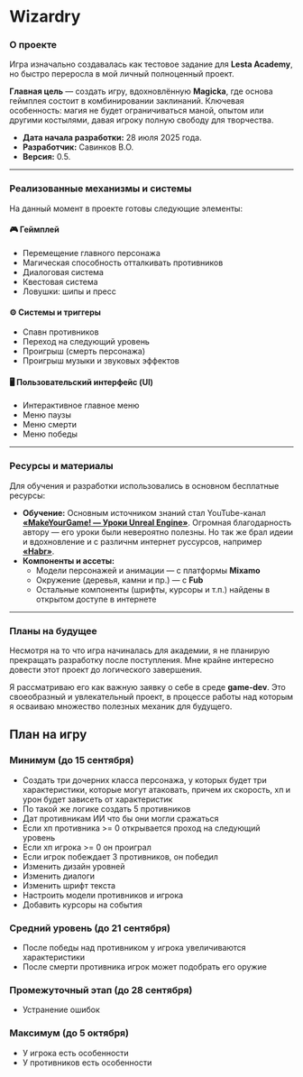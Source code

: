 # Wizardry

### О проекте

Игра изначально создавалась как тестовое задание для **Lesta Academy**, но быстро переросла в мой личный полноценный проект.

**Главная цель** — создать игру, вдохновлённую **Magicka**, где основа геймплея состоит в комбинировании заклинаний. Ключевая особенность: магия не будет ограничиваться маной, опытом или другими костылями, давая игроку полную свободу для творчества.

*   **Дата начала разработки:** 28 июля 2025 года.
*   **Разработчик:** Савинков В.О.
*   **Версия:** 0.5.

---

### Реализованные механизмы и системы

На данный момент в проекте готовы следующие элементы:

#### 🎮 Геймплей
*   Перемещение главного персонажа
*   Магическая способность отталкивать противников
*   Диалоговая система
*   Квестовая система
*   Ловушки: шипы и пресс

#### ⚙️ Системы и триггеры
*   Спавн противников
*   Переход на следующий уровень
*   Проигрыш (смерть персонажа)
*   Проигрыш музыки и звуковых эффектов

#### 🖥️ Пользовательский интерфейс (UI)
*   Интерактивное главное меню
*   Меню паузы
*   Меню смерти
*   Меню победы

---

### Ресурсы и материалы

Для обучения и разработки использовались в основном бесплатные ресурсы:

*   **Обучение:** Основным источником знаний стал YouTube-канал **[«MakeYourGame! — Уроки Unreal Engine»](https://www.youtube.com/@MakeYourGame_UnrealEngine)**. Огромная благодарность автору — его уроки были невероятно полезны. Но так же брал идеии и вдохновление и с различнм интернет руссурсов, например **[«Habr»](https://habr.com/ru/companies/otus/articles/735762/)**.
*   **Компоненты и ассеты:**
    *   Модели персонажей и анимации — с платформы **Mixamo**
    *   Окружение (деревья, камни и пр.) — с **Fub**
    *   Остальные компоненты (шрифты, курсоры и т.п.) найдены в открытом доступе в интернете

---

### Планы на будущее

Несмотря на то что игра начиналась для академии, я не планирую прекращать разработку после поступления. Мне крайне интересно довести этот проект до логического завершения.

Я рассматриваю его как важную заявку о себе в среде **game-dev**. Это своеобразный и увлекательный проект, в процессе работы над которым я осваиваю множество полезных механик для будущего.

## План на игру

### Минимум (до 15 сентября)
*   Создать три дочерних класса персонажа, у которых будет три характеристики, которые могут атаковать, причем их скорость, хп и урон будет зависеть от характеристик
*   По такой же логике создать 5 противников
*   Дат противникам ИИ что бы они могли сражаться
*   Если хп противника >= 0 открывается проход на следующий уровень
*   Если хп игрока >= 0 он проиграл
*   Если игрок побеждает 3 противников, он победил
*   Изменить дизайн уровней
*   Изменить диалоги
*   Изменить шрифт текста
*   Настроить модели противников и игрока
*   Добавить курсоры на события

### Средний уровень (до 21 сентября)
*   После победы над противником у игрока увеличиваются характеристики
*   После смерти противника игрок может подобрать его оружие

### Промежуточный этап (до 28 сентября)
*   Устранение ошибок

### Максимум (до 5 октября)
*   У игрока есть особенности
*   У противников есть особенности 
